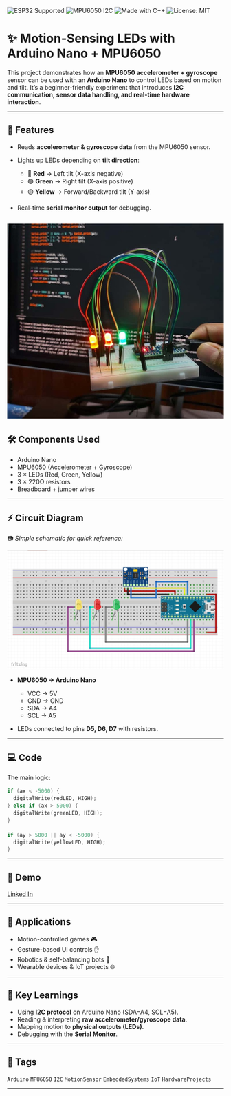 ![ESP32 Supported](https://img.shields.io/badge/ESP32-Supported-blue?logo=espressif)
![MPU6050 I2C](https://img.shields.io/badge/I2C-MPU6050-orange?logo=mpu6050&style=flat-square)
![Made with C++](https://img.shields.io/badge/Made%20with-C++-orange?logo=cplusplus)
![License: MIT](https://img.shields.io/badge/License-MIT-green.svg)
# ✨ Motion-Sensing LEDs with Arduino Nano + MPU6050

This project demonstrates how an **MPU6050 accelerometer + gyroscope** sensor can be used with an **Arduino Nano** to control LEDs based on motion and tilt. It’s a beginner-friendly experiment that introduces **I2C communication, sensor data handling, and real-time hardware interaction**.

---

## 📌 Features

* Reads **accelerometer & gyroscope data** from the MPU6050 sensor.
* Lights up LEDs depending on **tilt direction**:

  * 🔴 **Red** → Left tilt (X-axis negative)
  * 🟢 **Green** → Right tilt (X-axis positive)
  * 🟡 **Yellow** → Forward/Backward tilt (Y-axis)
* Real-time **serial monitor output** for debugging.

![image alt](images/display.jpeg)
---

## 🛠️ Components Used

* Arduino Nano
* MPU6050 (Accelerometer + Gyroscope)
* 3 × LEDs (Red, Green, Yellow)
* 3 × 220Ω resistors
* Breadboard + jumper wires

---

## ⚡ Circuit Diagram

📷 *Simple schematic for quick reference:*

![image alt](images/mpu-circuit.jpeg)

* **MPU6050 → Arduino Nano**

  * VCC → 5V
  * GND → GND
  * SDA → A4
  * SCL → A5
* LEDs connected to pins **D5, D6, D7** with resistors.

---

## 💻 Code

The main logic:

```cpp
if (ax < -5000) {
  digitalWrite(redLED, HIGH);
} else if (ax > 5000) {
  digitalWrite(greenLED, HIGH);
}

if (ay > 5000 || ay < -5000) {
  digitalWrite(yellowLED, HIGH);
}
```

---

## 📸 Demo

[Linked In](https://www.linkedin.com/posts/agnickghosh_arduino-mpu6050-iot-activity-7363185609491828737-e5yU?utm_source=share&utm_medium=member_desktop&rcm=ACoAAFjMA8MBY00uITVavSa9bj04Bi51aavZIos)

---

## 🎯 Applications

* Motion-controlled games 🎮
* Gesture-based UI controls ✋
* Robotics & self-balancing bots 🤖
* Wearable devices & IoT projects 🌐

---

## 🚀 Key Learnings

* Using **I2C protocol** on Arduino Nano (SDA=A4, SCL=A5).
* Reading & interpreting **raw accelerometer/gyroscope data**.
* Mapping motion to **physical outputs (LEDs)**.
* Debugging with the **Serial Monitor**.

---

## 📌 Tags

`Arduino` `MPU6050` `I2C` `MotionSensor` `EmbeddedSystems` `IoT` `HardwareProjects`

---

